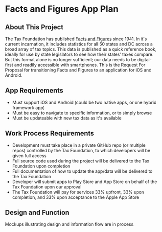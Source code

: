 # Facts and Figures App Plan

## About This Project

The Tax Foundation has published [Facts and Figures](https://github.com/TaxFoundation/data/tree/master/facts-and-figures/2015) since 1941. In it's current incarnation, it includes statistics for all 50 states and DC across a broad array of tax topics. This data is published as a quick reference book, ideally for use by state legislators to see how their states' taxes compare. But this format alone is no longer sufficient; our data needs to be digital-first and readily accessible with smartphones. This is the Request For Proposal for transitioning Facts and Figures to an application for iOS and Android.

## App Requirements

* Must support iOS and Android (could be two native apps, or one hybrid framework app)
* Must be easy to navigate to specific information, or to simply browse
* Must be updateable with new tax data as it's available

## Work Process Requirements

* Development must take place in a private GitHub repo (or multiple repos) controlled by the Tax Foundation, to which developers will be given full access
* Full source code used during the project will be delivered to the Tax Foundation upon completion
* Full documentation of how to update the app/data will be delivered to the Tax Foundation
* Developer will submit apps to Play Store and App Store on behalf of the Tax Foundation upon our approval
* The Tax Foundation will pay for services 33% upfront, 33% upon completion, and 33% upon acceptance to the Apple App Store

## Design and Function

Mockups illustrating design and information flow are in process.
